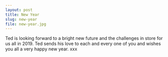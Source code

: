 ```yaml
---
layout: post
title: New Year
slug: new-year
file: new-year.jpg
---
```


<p>Ted is looking forward to a bright new future and the challenges in store for us all in 2019.
Ted sends his love to each and every one of you and wishes you all a very happy new year. xxx</p>
